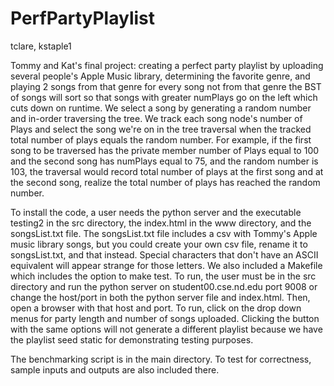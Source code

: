 # PerfPartyPlaylist

tclare, kstaple1

Tommy and Kat's final project: creating a perfect party playlist by uploading several people's Apple Music library, determining the favorite genre, and playing 2 songs from that genre for every song not from that genre
the BST of songs will sort so that songs with greater numPlays go on the left which cuts down on runtime. We select a song by generating a random number and in-order traversing the tree. We track each song node's number of Plays and select the song we're on in the tree traversal when the tracked total number of plays equals the random number. For example, if the first song to be traversed has the private member number of Plays equal to 100 and the second song has numPlays equal to 75, and the random number is 103, the traversal would record total number of plays at the first song and at the second song, realize the total number of plays has reached the random number.

To install the code, a user needs the python server and the executable testing2 in the src directory, the index.html in the www directory, and the songsList.txt file. The songsList.txt file includes a csv with Tommy's Apple music library songs, but you could create your own csv file, rename it to songsList.txt, and that instead. Special characters that don't have an ASCII equivalent will appear strange for those letters. We also included a Makefile which includes the option to make test. To run, the user must be in the src directory and run the python server on student00.cse.nd.edu port 9008 or change the host/port in both the python server file and index.html. Then, open a browser with that host and port. To run, click on the drop down menus for party length and number of songs uploaded. Clicking the button with the same options will not generate a different playlist because we have the playlist seed static for demonstrating testing purposes. 

The benchmarking script is in the main directory. To test for correctness, sample inputs and outputs are also included there.

